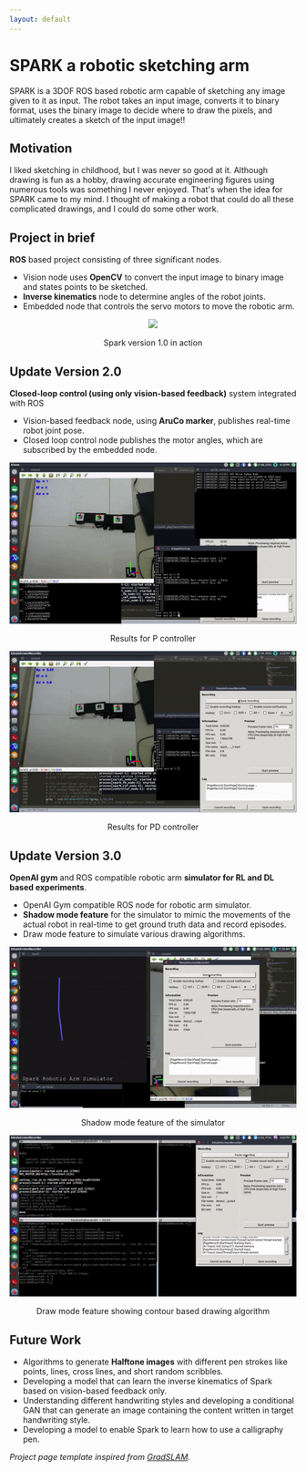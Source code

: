 ```yaml
---
layout: default
---
```


# SPARK a robotic sketching arm

SPARK is a 3DOF ROS based robotic arm capable of sketching any image given to it as input. The robot takes an input image, converts it to binary format, uses the binary image to decide where to draw the pixels, and ultimately creates a sketch of the input image!!


## Motivation


I liked sketching in childhood, but I was never so good at it. Although drawing is fun as a hobby, drawing accurate engineering figures using numerous tools was something I never enjoyed. That's when the idea for SPARK came to my mind. I thought of making a robot that could do all these complicated drawings, and I could do some other work.


## Project in brief

**ROS** based project consisting of three significant nodes.
* Vision node uses **OpenCV** to convert the input image to binary image and states points to be sketched.
* **Inverse kinematics** node to determine angles of the robot joints.
* Embedded node that controls the servo motors to move the robotic arm.

<p align='center'>
  <img src='/images/1.gif'>
</p>
<p align='center'>
    Spark version 1.0 in action
</p>



## Update Version 2.0

**Closed-loop control (using only vision-based feedback)** system integrated with ROS
* Vision-based feedback node, using **AruCo marker**, publishes real-time robot joint pose.
* Closed loop control node publishes the motor angles, which are subscribed by the embedded node.

<p align='center'>
  <img src='/images/spark-pid1.gif'>
</p>
<p align='center'>
    Results for P controller
</p>

<p align='center'>
  <img src='/images/2.gif'>
</p>
<p align='center'>
    Results for PD controller
</p>


## Update Version 3.0

**OpenAI gym** and ROS compatible robotic arm **simulator for RL and DL based experiments**. 
* OpenAI Gym compatible ROS node for robotic arm simulator.
* **Shadow mode feature** for the simulator to mimic the movements of the actual robot in real-time to get ground truth data and record episodes.
* Draw mode feature to simulate various drawing algorithms.

<p align='center'>
  <img src='/images/3.gif'>
</p>
<p align='center'>
  Shadow mode feature of the simulator
</p>

<p align='center'>
  <img src='/images/spark1.gif'>
</p>
<p align='center'>
  Draw mode feature showing contour based drawing algorithm
</p>


## Future Work

* Algorithms to generate **Halftone images** with different pen strokes like points, lines, cross lines, and short random scribbles.
* Developing a model that can learn the inverse kinematics of Spark based on vision-based feedback only.
* Understanding different handwriting styles and developing a conditional GAN that can generate an image containing the content written in target handwriting style.
* Developing a model to enable Spark to learn how to use a calligraphy pen.


*Project page template inspired from [GradSLAM](https://gradslam.github.io/).*